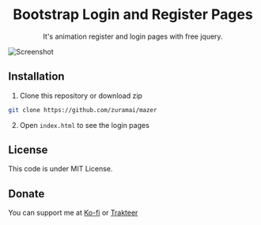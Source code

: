 <h1 align="center">Bootstrap Login and Register Pages</h1>
<p align="center">It's animation register and login pages with free jquery.</p>

![Screenshot](https://raw.githubusercontent.com/zuramai/mazer/main/screenshot.png)

## Installation
1. Clone this repository or download zip
```bash
git clone https://github.com/zuramai/mazer
```
2. Open `index.html` to see the login pages

## License
This code is under MIT License.

 ## Donate
 You can support me at [Ko-fi](https://paypal.com/naufalrafif11) or [Trakteer](https://trakteer.id/naufalrafif)
